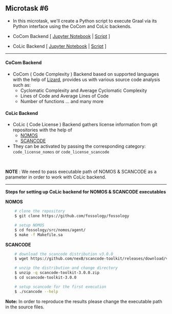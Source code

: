 ## Microtask #6

- In this microtask, we'll create a Python script to execute Graal via its Python interface using the CoCom and CoLic backends.

- CoCom Backend [ [Jupyter Notebook](./cocom_backend/graal_cocom_backend.ipynb) | [Script](./cocom_backend/graal_cocom_backend.py) ] 
- CoLic Backend [ [Jupyter Notebook](./colic_backend/graal_colic_backend.ipynb) | [Script](./colic_backend/graal_colic_backend.py) ] 

<hr>

#### CoCom Backend

- CoCom ( Code Complexity ) Backend based on supported languages with the help of [Lizard](https://github.com/terryyin/lizard), provides us with various source code analysis such as:
  - Cyclomatic Complexity and Average Cyclomatic Complexity
  - Lines of Code and Average Lines of Code
  - Number of functions
    ... and many more

#### CoLic Backend

- CoLic ( Code License ) Backend gathers license information from git repositories with the help of
  - [NOMOS](https://github.com/fossology/fossology/tree/master/src/nomos)
  - [SCANCODE](https://github.com/nexB/scancode-toolkit)
- They can be activated by passing the corresponding category: `code_license_nomos` or `code_license_scancode`

<br>

**NOTE** : We need to pass executable path of NOMOS & SCANCODE as a parameter in order to work with CoLic backend.

<hr>

**Steps for setting up CoLic backend for NOMOS & SCANCODE executables**

**NOMOS**

```sh
    # clone the repository
    $ git clone https://github.com/fossology/fossology

    # setup NOMOS
    $ cd fossology/src/nomos/agent/
    $ make -f Makefile.sa
```

**SCANCODE**

```sh
    # download the scancode distribution v3.0.0
    $ wget https://github.com/nexB/scancode-toolkit/releases/download/v3.0.0/scancode-toolkit-3.0.0.zip

    # unzip the distribution and change directory
    $ unzip -q scancode-toolkit-3.0.0.zip
    $ cd scancode-toolkit-3.0.0

    # setup scancode for the first execution
    $ ./scancode --help
```

**Note:** In order to reproduce the results please change the executable path in the source files.
